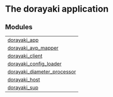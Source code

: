 

# The dorayaki application #


## Modules ##


<table width="100%" border="0" summary="list of modules">
<tr><td><a href="https://github.com/thomasbhatia/dorayaki/blob/release/1.1/doc/dorayaki_app.md" class="module">dorayaki_app</a></td></tr>
<tr><td><a href="https://github.com/thomasbhatia/dorayaki/blob/release/1.1/doc/dorayaki_avp_mapper.md" class="module">dorayaki_avp_mapper</a></td></tr>
<tr><td><a href="https://github.com/thomasbhatia/dorayaki/blob/release/1.1/doc/dorayaki_client.md" class="module">dorayaki_client</a></td></tr>
<tr><td><a href="https://github.com/thomasbhatia/dorayaki/blob/release/1.1/doc/dorayaki_config_loader.md" class="module">dorayaki_config_loader</a></td></tr>
<tr><td><a href="https://github.com/thomasbhatia/dorayaki/blob/release/1.1/doc/dorayaki_diameter_processor.md" class="module">dorayaki_diameter_processor</a></td></tr>
<tr><td><a href="https://github.com/thomasbhatia/dorayaki/blob/release/1.1/doc/dorayaki_host.md" class="module">dorayaki_host</a></td></tr>
<tr><td><a href="https://github.com/thomasbhatia/dorayaki/blob/release/1.1/doc/dorayaki_sup.md" class="module">dorayaki_sup</a></td></tr></table>

